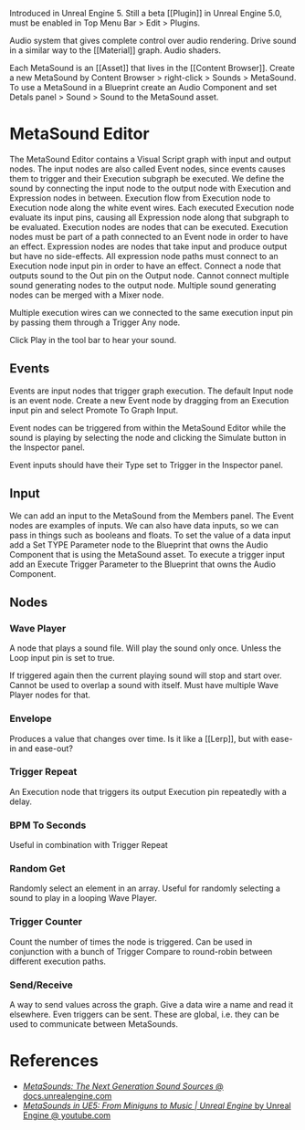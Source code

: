 Introduced in Unreal Engine 5.
Still a beta [[Plugin]] in Unreal Engine 5.0, must be enabled in Top Menu Bar > Edit > Plugins.

Audio system that gives complete control over audio rendering.
Drive sound in a similar way to the [[Material]] graph.
Audio shaders.

Each MetaSound is an [[Asset]] that lives in the [[Content Browser]].
Create a new MetaSound by Content Browser > right-click > Sounds > MetaSound.
To use a MetaSound in a Blueprint create an Audio Component and set Detals panel > Sound > Sound to the MetaSound asset.

# MetaSound Editor

The MetaSound Editor contains a Visual Script graph with input and output nodes.
The input nodes are also called Event nodes, since events causes them to trigger and their Execution subgraph be executed.
We define the sound by connecting the input node to the output node with Execution and Expression nodes in between.
Execution flow from Execution node to Execution node along the white event wires.
Each executed Execution node evaluate its input pins, causing all Expression node along that subgraph to be evaluated.
Execution nodes are nodes that can be executed.
Execution nodes must be part of a path connected to an Event node in order to have an effect.
Expression nodes are nodes that take input and produce output but have no side-effects.
All expression node paths must connect to an Execution node input pin in order to have an effect.
Connect a node that outputs sound to the Out pin on the Output node.
Cannot connect multiple sound generating nodes to the output node.
Multiple sound generating nodes can be merged with a Mixer node.

Multiple execution wires can we connected to the same execution input pin by passing them through a Trigger Any node.


Click Play in the tool bar to hear your sound.

## Events

Events are input nodes that trigger graph execution.
The default Input node is an event node.
Create a new Event node by  dragging from an Execution input pin and select Promote To Graph Input.

Event nodes can be triggered from within the MetaSound Editor while the sound is playing by selecting the node and clicking the Simulate button in the Inspector panel.

Event inputs should have their Type set to Trigger in the Inspector panel.


## Input

We can add an input to the MetaSound from the Members panel.
The Event nodes are examples of inputs.
We can also have data inputs, so we can pass in things such as booleans and floats.
To set the value of a data input add a Set TYPE Parameter node to the Blueprint that owns the Audio Component that is using the MetaSound asset.
To execute a trigger input add an Execute Trigger Parameter to the Blueprint that owns the Audio Component.

## Nodes

### Wave Player

A node that plays a sound file.
Will play the sound only once.
Unless the Loop input pin is set to true.

If triggered again then the current playing sound will stop and start over.
Cannot be used to overlap a sound with itself.
Must have multiple Wave Player nodes for that.

### Envelope

Produces a value that changes over time.
Is it like a [[Lerp]], but with ease-in and ease-out?

### Trigger Repeat

An Execution node that triggers its output Execution pin repeatedly with a delay.

### BPM To Seconds

Useful in combination with Trigger Repeat

### Random Get

Randomly select an element in an array.
Useful for randomly selecting a sound to play in a looping Wave Player.

### Trigger Counter

Count the number of times the node is triggered.
Can be used in conjunction with a bunch of Trigger Compare to round-robin between different execution paths.

### Send/Receive

A way to send values across the graph.
Give  a data wire a name and read it elsewhere.
Even triggers can be sent.
These are global, i.e. they can be used to communicate between MetaSounds.

# References
- [_MetaSounds: The Next Generation Sound Sources_ @ docs.unrealengine.com](https://docs.unrealengine.com/5.0/en-US/metasounds-the-next-generation-sound-sources-in-unreal-engine/)
- [_MetaSounds in UE5: From Miniguns to Music | Unreal Engine_ by Unreal Engine @ youtube.com](https://www.youtube.com/watch?v=3230-FwCts0)

